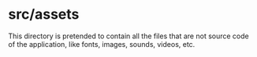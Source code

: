 # src/assets

This directory is pretended to contain all the files that are not source code of the application, like fonts, images, sounds, videos, etc.